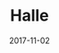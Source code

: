 ---
layout: default
title: Halle
date: 2017-11-02
description: WordPress theme
permalink: /halle
---